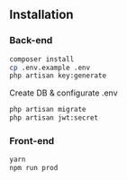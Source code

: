 ## Installation 

### Back-end
```bash
composer install
cp .env.example .env
php artisan key:generate
```
Create DB & configurate .env

```bash
php artisan migrate
php artisan jwt:secret
```

### Front-end
```bash
yarn
npm run prod
```